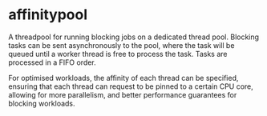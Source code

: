 # affinitypool

A threadpool for running blocking jobs on a dedicated thread pool. Blocking tasks can be sent asynchronously to the pool, where the task will be queued until a worker thread is free to process the task. Tasks are processed in a FIFO order.

For optimised workloads, the affinity of each thread can be specified, ensuring that each thread can request to be pinned to a certain CPU core, allowing for more parallelism, and better performance guarantees for blocking workloads.
